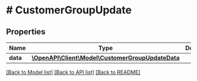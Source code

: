 # # CustomerGroupUpdate

## Properties

Name | Type | Description | Notes
------------ | ------------- | ------------- | -------------
**data** | [**\OpenAPI\Client\Model\CustomerGroupUpdateData**](CustomerGroupUpdateData.md) |  |

[[Back to Model list]](../../README.md#models) [[Back to API list]](../../README.md#endpoints) [[Back to README]](../../README.md)
